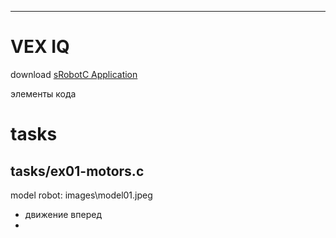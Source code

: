 ------

# VEX IQ

download [sRobotC Application](https://www.robotc.net/files/download/vex/ROBOTCforVEXRobotics_456Release.exe)

элементы кода

# tasks

## tasks/ex01-motors.c

model robot: images\model01.jpeg

 - движение вперед
 -  





